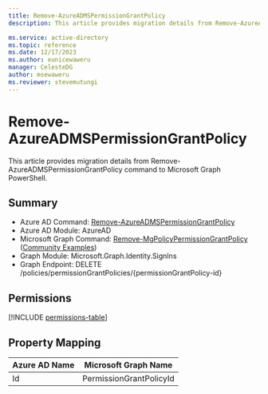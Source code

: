```yaml
---
title: Remove-AzureADMSPermissionGrantPolicy
description: This article provides migration details from Remove-AzureADMSPermissionGrantPolicy command to Microsoft Graph PowerShell.

ms.service: active-directory
ms.topic: reference
ms.date: 12/17/2023
ms.author: eunicewaweru
manager: CelesteDG
author: msewaweru
ms.reviewer: stevemutungi
---
```


# Remove-AzureADMSPermissionGrantPolicy

This article provides migration details from Remove-AzureADMSPermissionGrantPolicy command to Microsoft Graph PowerShell.

## Summary

+ Azure AD Command: [Remove-AzureADMSPermissionGrantPolicy](/powershell/module/azuread/remove-azureadmspermissiongrantpolicy)
+ Azure AD Module: AzureAD
+ Microsoft Graph Command: [Remove-MgPolicyPermissionGrantPolicy](/powershell/module/microsoft.graph.identity.signins/remove-mgpolicypermissiongrantpolicy) ([Community Examples](https://github.com/orgs/msgraph/discussions?discussions_q=Remove-MgPolicyPermissionGrantPolicy))
+ Graph Module: Microsoft.Graph.Identity.SignIns
+ Graph Endpoint:  DELETE /policies/permissionGrantPolicies/{permissionGrantPolicy-id}

## Permissions

[!INCLUDE [permissions-table](~/graphref/api-reference/v1.0/includes/permissions/permissiongrantpolicy-delete-permissions.md)]

## Property Mapping

|Azure AD Name|Microsoft Graph Name|
|---|---|
|Id|PermissionGrantPolicyId|